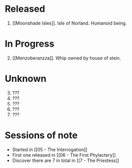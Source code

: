 # Released

1. [[Moonshade Isles]]. Isle of Norland. Humanoid being. 

# In Progress

2. [[Menzoberanzza]]. Whip owned by house of stein.

# Unknown

3. ???
4. ???
5. ???
6. ???
7. ???

# Sessions of note

* Started in [[05 - The Interrogation]]
* First one released in [[06 - The First Phylactery]]
* Discover there are 7 in total in [[7 - The Priestess]]